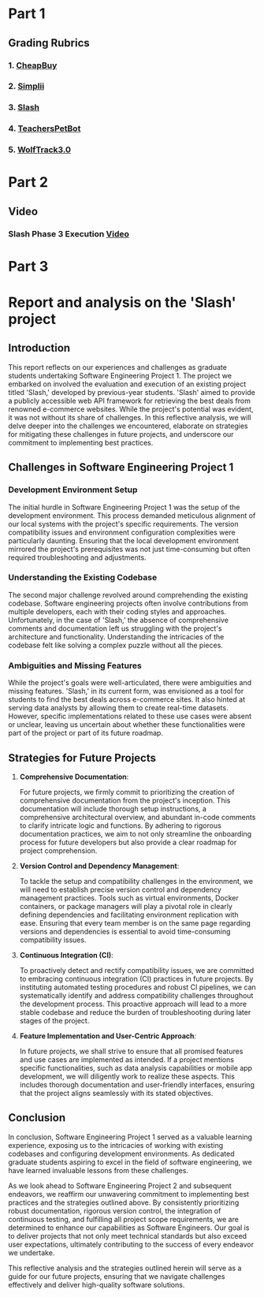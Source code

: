 # Part 1

## Grading Rubrics

### 1. [CheapBuy](https://github.com/abhi934/CSC510_SE_Group_60/blob/main/proj1/CheapBuy.MD)
### 2. [Simplii](https://github.com/abhi934/CSC510_SE_Group_60/blob/main/proj1/Simplii.MD)
### 3. [Slash](https://github.com/abhi934/CSC510_SE_Group_60/blob/main/proj1/Slash.MD)
### 4. [TeachersPetBot](https://github.com/abhi934/CSC510_SE_Group_60/blob/main/proj1/TeachersPetBot.MD)
### 5. [WolfTrack3.0](https://github.com/abhi934/CSC510_SE_Group_60/blob/main/proj1/WolfTrack.MD)

# Part 2

## Video

### Slash Phase 3 Execution [Video](https://youtu.be/aUTJ3IwL0uY)

# Part 3

# Report and analysis on the 'Slash' project

## Introduction

This report reflects on our experiences and challenges as graduate students undertaking Software Engineering Project 1. The project we embarked on involved the evaluation and execution of an existing project titled 'Slash,' developed by previous-year students. 'Slash' aimed to provide a publicly accessible web API framework for retrieving the best deals from renowned e-commerce websites. While the project's potential was evident, it was not without its share of challenges. In this reflective analysis, we will delve deeper into the challenges we encountered, elaborate on strategies for mitigating these challenges in future projects, and underscore our commitment to implementing best practices.

## Challenges in Software Engineering Project 1

### Development Environment Setup

The initial hurdle in Software Engineering Project 1 was the setup of the development environment. This process demanded meticulous alignment of our local systems with the project's specific requirements. The version compatibility issues and environment configuration complexities were particularly daunting. Ensuring that the local development environment mirrored the project's prerequisites was not just time-consuming but often required troubleshooting and adjustments.

### Understanding the Existing Codebase

The second major challenge revolved around comprehending the existing codebase. Software engineering projects often involve contributions from multiple developers, each with their coding styles and approaches. Unfortunately, in the case of 'Slash,' the absence of comprehensive comments and documentation left us struggling with the project's architecture and functionality. Understanding the intricacies of the codebase felt like solving a complex puzzle without all the pieces.

### Ambiguities and Missing Features

While the project's goals were well-articulated, there were ambiguities and missing features. 'Slash,' in its current form, was envisioned as a tool for students to find the best deals across e-commerce sites. It also hinted at serving data analysts by allowing them to create real-time datasets. However, specific implementations related to these use cases were absent or unclear, leaving us uncertain about whether these functionalities were part of the project or part of its future roadmap.

## Strategies for Future Projects

1. **Comprehensive Documentation**:

   For future projects, we firmly commit to prioritizing the creation of comprehensive documentation from the project's inception. This documentation will include thorough setup instructions, a comprehensive architectural overview, and abundant in-code comments to clarify intricate logic and functions. By adhering to rigorous documentation practices, we aim to not only streamline the onboarding process for future developers but also provide a clear roadmap for project comprehension.

2. **Version Control and Dependency Management**:

   To tackle the setup and compatibility challenges in the environment, we will need to establish precise version control and dependency management practices. Tools such as virtual environments, Docker containers, or package managers will play a pivotal role in clearly defining dependencies and facilitating environment replication with ease. Ensuring that every team member is on the same page regarding versions and dependencies is essential to avoid time-consuming compatibility issues.

3. **Continuous Integration (CI)**:

   To proactively detect and rectify compatibility issues, we are committed to embracing continuous integration (CI) practices in future projects. By instituting automated testing procedures and robust CI pipelines, we can systematically identify and address compatibility challenges throughout the development process. This proactive approach will lead to a more stable codebase and reduce the burden of troubleshooting during later stages of the project.

4. **Feature Implementation and User-Centric Approach**:

   In future projects, we shall strive to ensure that all promised features and use cases are implemented as intended. If a project mentions specific functionalities, such as data analysis capabilities or mobile app development, we will diligently work to realize these aspects. This includes thorough documentation and user-friendly interfaces, ensuring that the project aligns seamlessly with its stated objectives.

## Conclusion

In conclusion, Software Engineering Project 1 served as a valuable learning experience, exposing us to the intricacies of working with existing codebases and configuring development environments. As dedicated graduate students aspiring to excel in the field of software engineering, we have learned invaluable lessons from these challenges.

As we look ahead to Software Engineering Project 2 and subsequent endeavors, we reaffirm our unwavering commitment to implementing best practices and the strategies outlined above. By consistently prioritizing robust documentation, rigorous version control, the integration of continuous testing, and fulfilling all project scope requirements, we are determined to enhance our capabilities as Software Engineers. Our goal is to deliver projects that not only meet technical standards but also exceed user expectations, ultimately contributing to the success of every endeavor we undertake.

This reflective analysis and the strategies outlined herein will serve as a guide for our future projects, ensuring that we navigate challenges effectively and deliver high-quality software solutions.

